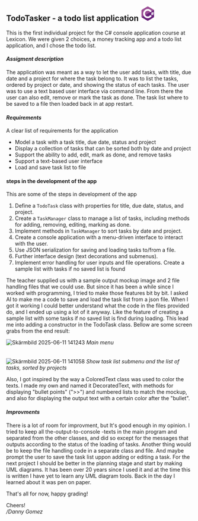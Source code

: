 ## TodoTasker - a todo list application  <img src="https://raw.githubusercontent.com/devicons/devicon/master/icons/csharp/csharp-original.svg" alt="csharp" width="40" height="40"/>

This is the first individual project for the C# console application course at Lexicon. We were given 2 choices, a money tracking app and a todo list application, and I chose the todo list. 

#### *Assigment description*
The application was meant as a way to let the user add tasks, with title, due date and a project for where the task belong to. It was to list the tasks, ordered by project or date, and showing the status of each tasks. The user was to use a text based user interface via command line. From there the user can also edit, remove or mark the task as done. The task list where to be saved to a file then loaded back in at app restart.

#### *Requirements*
A clear list of requirements for the application

* Model a task with a task title, due date, status and project  
* Display a collection of tasks that can be sorted both by date and project  
* Support the ability to add, edit, mark as done, and remove tasks
* Support a text-based user interface
* Load and save task list to file 


#### steps in the development of the app
This are some of the steps in development of the app
1. Define a `TodoTask` class with properties for title, due date, status, and project.
2. Create a `TaskManager` class to manage a list of tasks, including methods for adding, removing, editing, marking as done.
3. Implement methods in `TaskManager` to sort tasks by date and project.
4. Create a console application with a menu-driven interface to interact with the user.
5. Use JSON serialization for saving and loading tasks to/from a file.
6. Further interface design (text decorations and submenus).
7. Implement error handling for user inputs and file operations. Create a sample list with tasks if no saved list is found

The teacher supplied us with a sample output mockup image and 2 file handling files that we could use. But since it has been a while since I worked with programming, I tried to make those features bit by bit. I asked AI to make me a code to save and load the task list from a json file. When I got it working I could better understand what the code in the files provided do, and I ended up using a lot of it anyway. Like the feature of creating a sample list with some tasks if no saved list is find during loading. This lead me into adding a constructor in the TodoTask class.
Bellow are some screen grabs from the end result:

![Skärmbild 2025-06-11 141243](https://github.com/user-attachments/assets/037923aa-8596-45c7-8e30-d391e27161a3)
*Main menu*
<br /><br /><br />
![Skärmbild 2025-06-11 141058](https://github.com/user-attachments/assets/60714351-b358-4048-beec-227f241a5735)
*Show task list submenu and the list of tasks, sorted by projects*

Also, I got inspired by the way a ColoredText class was used to color the texts. I made my own and named it DecoratedText, with methods for displaying "bullet points" (">>") and numbered lists to match the mockup, and also for displaying the output text with a certain color after the "bullet". 



#### *Improvments*
There is a lot of room for improvment, but It's good enough in my opinion. I tried to keep all the-output-to-console -texts in the main program and separated from the other classes, and did so except for the messages that outputs according to the status of the loading of tasks.
Another thing would be to keep the file handling code in a separate class and file. And maybe prompt the user to save the task list uppon adding or editing a task.
For the next project I should be better in the planning stage and start by making UML diagrams. It has been over 20 years since I used it and at the time this is written I have yet to learn any UML diagram tools. Back in the day I learned about it was pen on paper.

<p>
That's all for now, happy grading!

Cheers! <br />
*/Danny Gomez*
</p>

